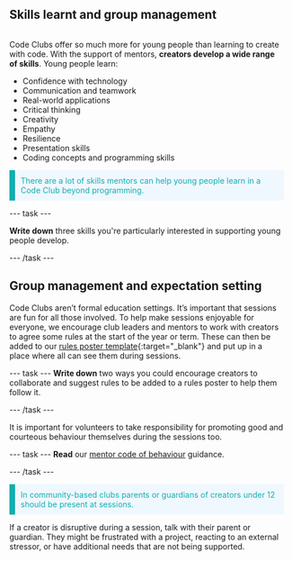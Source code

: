 ## Skills learnt and group management

<div style="display: flex; flex-wrap: wrap">
<div style="flex-basis: 200px; flex-grow: 1; margin-right: 15px;">
  

Code Clubs offer so much more for young people than learning to create with code.  With the support of mentors, **creators develop a wide range of skills**. Young people learn:

+ Confidence with technology
+ Communication and teamwork
+ Real-world applications
+ Critical thinking
+ Creativity
+ Empathy
+ Resilience
+ Presentation skills
+ Coding concepts and programming skills

  
<p style="border-left: solid; border-width:10px; border-color: #0faeb0; background-color: aliceblue; padding: 10px;">
<span style="color: #0faeb0">There are a lot of skills mentors can help young people learn in a Code Club beyond programming. 
</p>

--- task ---

**Write down** three skills you're particularly interested in supporting young people develop.

--- /task ---
  
## Group management and expectation setting
Code Clubs aren’t formal education settings. It’s important that sessions are fun for all those involved. To help make sessions enjoyable for everyone, we encourage club leaders and mentors to work with creators to agree some rules at the start of the year or term. These can then be added to our [rules poster template](https://assets.ctfassets.net/zsyyd4yzh6xx/72KiBgyhW9QDVONFjD04KB/8e9ae5a4bc0a925d2fa1d8359f079289/Code_Club_Rules_Poster_2024_V4.pdf){:target="_blank"}  and put up in a place where all can see them during sessions.

--- task ---
**Write down** two ways you could encourage creators to collaborate and suggest rules to be added to a rules poster to help them follow it.

--- /task ---

It is important for volunteers to take responsibility for promoting good and courteous behaviour themselves during the sessions too. 

--- task ---
**Read** our [mentor code of behaviour](https://assets.ctfassets.net/zsyyd4yzh6xx/5DU80tjidPoa6L0Tlq6uiY/4c02613c80e81aa276c5d8ab6f2a3ad0/Code_Club_Mentor_Code_of_Behaviour_A4_V5_Digital.pdf) guidance.
  
--- /task ---
  

<p style="border-left: solid; border-width:10px; border-color: #0faeb0; background-color: aliceblue; padding: 10px;">
<span style="color: #0faeb0">In community-based clubs parents or guardians of creators under 12 should be present at sessions. 
</p>


If a creator is disruptive during a session, talk with their parent or guardian. They might be frustrated with a project, reacting to an external stressor, or have additional needs that are not being supported.

